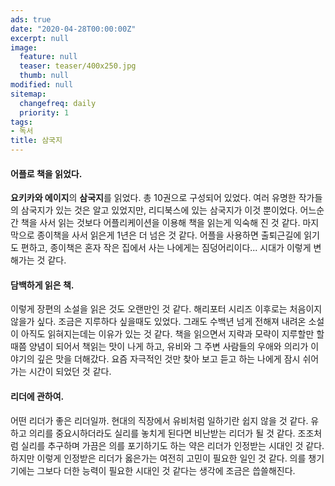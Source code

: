 ```yaml
---
ads: true
date: "2020-04-28T00:00:00Z"
excerpt: null
image:
  feature: null
  teaser: teaser/400x250.jpg
  thumb: null
modified: null
sitemap:
  changefreq: daily
  priority: 1
tags:
- 독서
title: 삼국지
---
```


#### 어플로 책을 읽었다.
**요키카와 에이지**의 **삼국지**를 읽었다. 총 10권으로 구성되어 있었다. 여러 유명한 작가들의 삼국지가 있는 것은 알고 있었지만, 리디북스에 있는 삼국지가 이것 뿐이었다. 어느순간 책을 사서 읽는 것보다 어플리케이션을 이용해 책을 읽는게 익숙해 진 것 같다. 마지막으로 종이책을 사서 읽은게 1년은 더 넘은 것 같다. 어플을 사용하면 출퇴근길에 읽기도 편하고, 종이책은 혼자 작은 집에서 사는 나에게는 짐덩어리이다... 시대가 이렇게 변해가는 것 같다.

#### 담백하게 읽은 책.
이렇게 장편의 소설을 읽은 것도 오랜만인 것 같다. 해리포터 시리즈 이후로는 처음이지 않을가 싶다. 조금은 지루하다 싶을때도 있었다. 그래도 수백년 넘게 전해져 내려온 소설이 아직도 읽혀지는데는 이유가 있는 것 같다. 책을 읽으면서 지략과 모략이 지루할만 할 때쯤 양념이 되어서 책읽는 맛이 나게 하고, 유비와 그 주변 사람들의 우애와 의리가 이야기의 깊은 맛을 더해갔다. 요즘 자극적인 것만 찾아 보고 듣고 하는 나에게 잠시 쉬어가는 시간이 되었던 것 같다.

#### 리더에 관하여.
어떤 리더가 좋은 리더일까. 현대의 직장에서 유비처럼 일하기란 쉽지 않을 것 같다. 유하고 의리를 중요시하더라도 실리를 놓치게 된다면 비난받는 리더가 될 것 같다. 조조처럼 실리를 추구하며 가끔은 의를 포기하기도 하는 약은 리더가 인정받는 시대인 것 같다. 하지만 이렇게 인정받은 리더가 옳은가는 여전히 고민이 필요한 일인 것 같다. 의를 챙기기에는 그보다 더한 능력이 필요한 시대인 것 같다는 생각에 조금은 씁쓸해진다.
